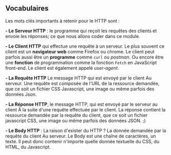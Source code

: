 
## Vocabulaires
Les mots clés importants à retenir pour le HTTP sont :

**- Le Serveur HTTP** : le programme qui reçoit les requêtes des clients et envoie les réponses; ce que nous allons coder dans ce module.

**- Le Client HTTP** qui effectue une requête à un serveur. Le plus souvent ce client est un **navigateur web** comme Firefox ou chrome. Le client peut parfois aussi être un **programme** comme `curl` ou *postman*. Ou encore être une **fonction** de programmation comme la fonction `Fetch` en JavaScript front-end. Le client est également appelé *user-agent*.

**- La Requête HTTP** Le message HTTP qui est envoyé par le client Au serveur. Une requête est composée de l'URL de la ressource demandée, que ce soit un fichier CSS Javascript, une image ou même parfois des données Json.

**- La Réponse HTTP**, le message HTTP, qui est envoyé par le serveur au client À la suite d'une requête effectuée par le client. La réponse contient la ressource demandée par la requête du client, que ce soit un fichier javascript CSS, une image ou même parfois des données JSON. ;)

**- Le Body HTTP** : La raison d'exister du HTTP ? La donnée demandée par la requête du client Au serveur. Le Body est une chaîne de caractères, un texte. Il peut donc contenir n'importe quelle donnée textuelle du CSS, du HTML, du Javascript.
